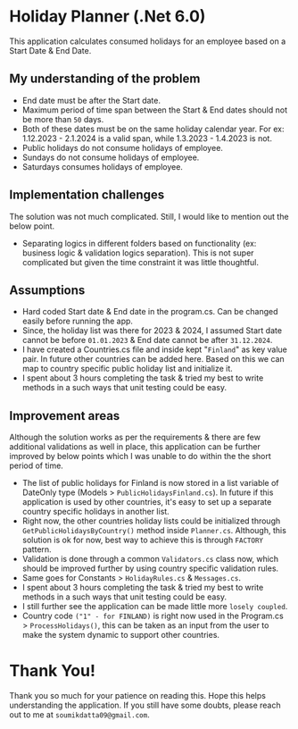# Holiday Planner (.Net 6.0)

This application calculates consumed holidays for an employee based on a Start Date & End Date.


## My understanding of the problem

- End date must be after the Start date.
- Maximum period of time span between the Start & End dates should not be more than `50` days.
- Both of these dates must be on the same holiday calendar year. For ex: 1.12.2023 - 2.1.2024 is a valid span, while 1.3.2023 - 1.4.2023 is not.
- Public holidays do not consume holidays of employee.
- Sundays do not consume holidays of employee.
- Saturdays consumes holidays of employee.


## Implementation challenges

The solution was not much complicated. Still, I would like to mention out the below point.

- Separating logics in different folders based on functionality (ex: business logic & validation logics separation). This is not super complicated but given the time constraint it was little thoughtful.


## Assumptions

- Hard coded Start date & End date in the program.cs. Can be changed easily before running the app.
- Since, the holiday list was there for 2023 & 2024, I assumed Start date cannot be before `01.01.2023` & End date cannot be after `31.12.2024`.
- I have created a Countries.cs file and inside kept "`Finland`" as key value pair. In future other countries can be added here. Based on this we can map to country specific public holiday list and initialize it.
- I spent about 3 hours completing the task & tried my best to write methods in a such ways that unit testing could be easy.


## Improvement areas

Although the solution works as per the requirements & there are few additional validations as well in place, this application can be further improved by below points which I was unable to do within the the short period of time.

- The list of public holidays for Finland is now stored in a list variable of DateOnly type (Models > `PublicHolidaysFinland.cs`). In future if this application is used by other countries, it's easy to set up a separate country specific holidays in another list.
- Right now, the other countries holiday lists could be initialized through `GetPublicHolidaysByCountry()` method inside `Planner.cs`. Although, this solution is ok for now, best way to achieve this is through `FACTORY` pattern.
- Validation is done through a common `Validators.cs` class now, which should be improved further by using country specific validation rules.
- Same goes for Constants > `HolidayRules.cs` & `Messages.cs`.
- I spent about 3 hours completing the task & tried my best to write methods in a such ways that unit testing could be easy.
- I still further see the application can be made little more `losely coupled`.
- Country code `("1" - for FINLAND)` is right now used in the Program.cs > `ProcessHolidays()`, this can be taken as an input from the user to make the system dynamic to support other countries.




# Thank You!

Thank you so much for your patience on reading this. Hope this helps understanding the application. If you still have some doubts, please reach out to me at `soumikdatta09@gmail.com`.
